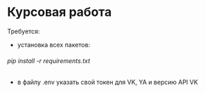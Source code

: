 # Курсовая работа

Требуется:
* установка всех пакетов:
###### pip install -r requirements.txt

* в файлу .env указать свой токен для VK, YA и версию API VK